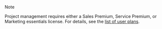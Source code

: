 <!-- markdownlint-disable-file MD041 -->
> [!NOTE]
> Project management requires either a Sales Premium, Service Premium, or Marketing essentials license. For details, see the [list of user plans][1].

<!-- Referenced links -->
[1]: ../../docs/en/admin/license/user-plans.md
